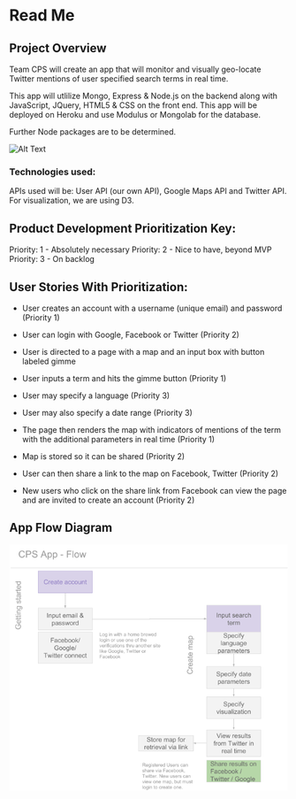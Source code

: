 # Read Me
## Project Overview 
Team CPS will create an app that will monitor and visually geo-locate Twitter mentions of user specified search terms in real time. 

This app will utlilize Mongo, Express & Node.js on the backend along with JavaScript, JQuery, HTML5 & CSS on the front end. This app will be deployed on Heroku and use Modulus or Mongolab for the database.

Further Node packages are to be determined.

![Alt Text](http://i.imgur.com/PI7eGyX.jpg?1)

### Technologies used:

APIs used will be: User API (our own API), Google Maps API and Twitter API. For visualization, we are using D3.



## Product Development Prioritization Key:

Priority: 1 - Absolutely necessary
Priority: 2 - Nice to have, beyond MVP
Priority: 3 - On backlog 

## User Stories With Prioritization:

* User creates an account with a username (unique email) and password (Priority 1)

* User can login with Google, Facebook or Twitter (Priority 2) 

* User is directed to a page with a map and an input box with button labeled gimme

* User inputs a term and hits the gimme button (Priority 1) 

*  User may specify a language (Priority 3) 

*  User may also specify a date range (Priority 3)

* The page then renders the map with indicators of mentions of the term with the additional parameters in real time (Priority 1) 

* Map is stored so it can be shared (Priority 2) 

* User can then share a link to the map on Facebook, Twitter (Priority 2)

* New users who click on the share link from Facebook can view the page and are invited to create an account (Priority 2) 

## App Flow Diagram 
![](CPSApp.png)